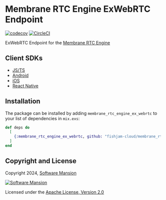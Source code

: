 # Membrane RTC Engine ExWebRTC Endpoint

[![codecov](https://codecov.io/gh/fishjam-cloud/membrane_rtc_engine/graph/badge.svg?token=ZPHQVR6WXB)](https://codecov.io/gh/fishjam-cloud/membrane_rtc_engine)
[![CircleCI](https://dl.circleci.com/status-badge/img/circleci/GYdMJX3ERMbXTmauvqgRKE/7B94kqtbCjtAfbnStg3PLn/tree/master.svg?style=svg)](https://dl.circleci.com/status-badge/redirect/circleci/GYdMJX3ERMbXTmauvqgRKE/7B94kqtbCjtAfbnStg3PLn/tree/master)

ExWebRTC Endpoint for the [Membrane RTC Engine](https://github.com/fishjam-cloud/membrane_rtc_engine)

## Client SDKs

- [JS/TS](https://github.com/fishjam-cloud/membrane-webrtc-js)
- [Android](https://github.com/fishjam-cloud/membrane-webrtc-android)
- [iOS](https://github.com/fishjam-cloud/membrane-webrtc-ios)
- [React Native](https://github.com/fishjam-cloud/react-native-membrane-webrtc)

## Installation

The package can be installed by adding `membrane_rtc_engine_ex_webrtc` to your list of dependencies in `mix.exs`:

```elixir
def deps do
  [
    {:membrane_rtc_engine_ex_webrtc, github: "fishjam-cloud/membrane_rtc_engine", sparse: "ex_webrtc"}
  ]
end
```

## Copyright and License

Copyright 2024, [Software Mansion](https://swmansion.com/?utm_source=git&utm_medium=readme&utm_campaign=membrane_rtc_engine)

[![Software Mansion](https://logo.swmansion.com/logo?color=white&variant=desktop&width=200&tag=membrane-github)](https://swmansion.com/?utm_source=git&utm_medium=readme&utm_campaign=membrane_rtc_engine)

Licensed under the [Apache License, Version 2.0](LICENSE)
